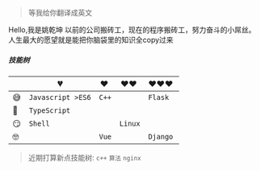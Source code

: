 > 等我给你翻译成英文

Hello,我是姚乾坤 以前的公司搬砖工，现在的程序搬砖工，努力奋斗的小屌丝。<br>
人生最大的愿望就是能把你脑袋里的知识全copy过来

##### 技能树

|     | 💔️              | ❤️ ️                                          | ❤️❤️ ️                                          | ❤️❤️❤️ ️                                      |
| --- | --------------- | --------------------------------------------- | ----------------------------------------------- | --------------------------------------------- |
| 😅  | `Javascript >ES6`| `C++`                                        |                                                 | `Flask`                                       |
| 🧐  | `TypeScript`    |                                               |                                                  |                                              |
| 😏  | `Shell`          |                                               |   `Linux`                                       |                                               |
| 🤓  |                   | `Vue`                                        |                                                  | `Django`                                     |

> 近期打算新点技能树: `c++` `算法` `nginx`

